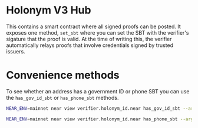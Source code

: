 # Holonym V3 Hub
This contains a smart contract where all signed proofs can be posted. It exposes one method, `set_sbt` where you can set the SBT with the verifier's sigature that the proof is valid. At the time of writing this, the verifier automatically relays proofs that involve credentials signed by trusted issuers.

# Convenience methods
To see whether an address has a government ID or phone SBT you can use the `has_gov_id_sbt` or `has_phone_sbt` methods.

```bash
NEAR_ENV=mainnet near view verifier.holonym_id.near has_gov_id_sbt --args '{"owner": "<YOUR ACCOUNT>.near" }'
```
```bash
NEAR_ENV=mainnet near view verifier.holonym_id.near has_phone_sbt --args '{"owner": "<YOUR ACCOUNT>.near" }'
```

